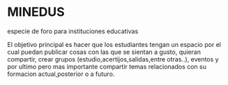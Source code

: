 # MINEDUS
especie de foro para instituciones educativas

El objetivo principal es hacer que los estudiantes tengan un espacio por el cual puedan publicar cosas con las que se sientan a gusto,
quieran compartir, crear grupos (estudio,acertijos,salidas,entre otras..), eventos y por ultimo pero mas importante compartir
temas relacionados con su formacion actual,posterior o a futuro.

<!-- lo hare-- lo estoy haciendo-- lo hice   ,, frases de motivacion del proyecto-->